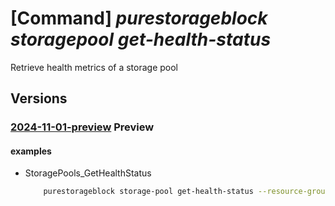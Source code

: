 # [Command] _purestorageblock storagepool get-health-status_

Retrieve health metrics of a storage pool

## Versions

### [2024-11-01-preview](/Resources/mgmt-plane/L3N1YnNjcmlwdGlvbnMve30vcmVzb3VyY2Vncm91cHMve30vcHJvdmlkZXJzL3B1cmVzdG9yYWdlLmJsb2NrL3N0b3JhZ2Vwb29scy97fS9nZXRoZWFsdGhzdGF0dXM=/2024-11-01-preview.xml) **Preview**

<!-- mgmt-plane /subscriptions/{}/resourcegroups/{}/providers/purestorage.block/storagepools/{}/gethealthstatus 2024-11-01-preview -->

#### examples

- StoragePools_GetHealthStatus
    ```bash
        purestorageblock storage-pool get-health-status --resource-group rgpurestorage --storage-pool-name storagePoolname
    ```

